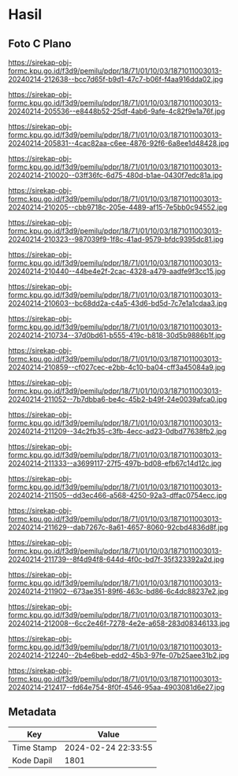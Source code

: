 # Hasil

## Foto C Plano

https://sirekap-obj-formc.kpu.go.id/f3d9/pemilu/pdpr/18/71/01/10/03/1871011003013-20240214-212638--bcc7d65f-b9d1-47c7-b06f-f4aa916dda02.jpg

https://sirekap-obj-formc.kpu.go.id/f3d9/pemilu/pdpr/18/71/01/10/03/1871011003013-20240214-205536--e8448b52-25df-4ab6-9afe-4c82f9e1a76f.jpg

https://sirekap-obj-formc.kpu.go.id/f3d9/pemilu/pdpr/18/71/01/10/03/1871011003013-20240214-205831--4cac82aa-c6ee-4876-92f6-6a8ee1d48428.jpg

https://sirekap-obj-formc.kpu.go.id/f3d9/pemilu/pdpr/18/71/01/10/03/1871011003013-20240214-210020--03ff36fc-6d75-480d-b1ae-0430f7edc81a.jpg

https://sirekap-obj-formc.kpu.go.id/f3d9/pemilu/pdpr/18/71/01/10/03/1871011003013-20240214-210205--cbb9718c-205e-4489-af15-7e5bb0c94552.jpg

https://sirekap-obj-formc.kpu.go.id/f3d9/pemilu/pdpr/18/71/01/10/03/1871011003013-20240214-210323--987039f9-1f8c-41ad-9579-bfdc9395dc81.jpg

https://sirekap-obj-formc.kpu.go.id/f3d9/pemilu/pdpr/18/71/01/10/03/1871011003013-20240214-210440--44be4e2f-2cac-4328-a479-aadfe9f3cc15.jpg

https://sirekap-obj-formc.kpu.go.id/f3d9/pemilu/pdpr/18/71/01/10/03/1871011003013-20240214-210603--bc68dd2a-c4a5-43d6-bd5d-7c7e1a1cdaa3.jpg

https://sirekap-obj-formc.kpu.go.id/f3d9/pemilu/pdpr/18/71/01/10/03/1871011003013-20240214-210734--37d0bd61-b555-419c-b818-30d5b9886b1f.jpg

https://sirekap-obj-formc.kpu.go.id/f3d9/pemilu/pdpr/18/71/01/10/03/1871011003013-20240214-210859--cf027cec-e2bb-4c10-ba04-cff3a45084a9.jpg

https://sirekap-obj-formc.kpu.go.id/f3d9/pemilu/pdpr/18/71/01/10/03/1871011003013-20240214-211052--7b7dbba6-be4c-45b2-b49f-24e0039afca0.jpg

https://sirekap-obj-formc.kpu.go.id/f3d9/pemilu/pdpr/18/71/01/10/03/1871011003013-20240214-211209--34c2fb35-c3fb-4ecc-ad23-0dbd77638fb2.jpg

https://sirekap-obj-formc.kpu.go.id/f3d9/pemilu/pdpr/18/71/01/10/03/1871011003013-20240214-211333--a3699117-27f5-497b-bd08-efb67c14d12c.jpg

https://sirekap-obj-formc.kpu.go.id/f3d9/pemilu/pdpr/18/71/01/10/03/1871011003013-20240214-211505--dd3ec466-a568-4250-92a3-dffac0754ecc.jpg

https://sirekap-obj-formc.kpu.go.id/f3d9/pemilu/pdpr/18/71/01/10/03/1871011003013-20240214-211629--dab7267c-8a61-4657-8060-92cbd4836d8f.jpg

https://sirekap-obj-formc.kpu.go.id/f3d9/pemilu/pdpr/18/71/01/10/03/1871011003013-20240214-211739--8f4d94f8-644d-4f0c-bd7f-35f323392a2d.jpg

https://sirekap-obj-formc.kpu.go.id/f3d9/pemilu/pdpr/18/71/01/10/03/1871011003013-20240214-211902--673ae351-89f6-463c-bd86-6c4dc88237e2.jpg

https://sirekap-obj-formc.kpu.go.id/f3d9/pemilu/pdpr/18/71/01/10/03/1871011003013-20240214-212008--6cc2e46f-7278-4e2e-a658-283d08346133.jpg

https://sirekap-obj-formc.kpu.go.id/f3d9/pemilu/pdpr/18/71/01/10/03/1871011003013-20240214-212240--2b4e6beb-edd2-45b3-97fe-07b25aee31b2.jpg

https://sirekap-obj-formc.kpu.go.id/f3d9/pemilu/pdpr/18/71/01/10/03/1871011003013-20240214-212417--fd64e754-8f0f-4546-95aa-4903081d6e27.jpg


## Metadata

| Key        | Value               |
| ---------- | ------------------- |
| Time Stamp | 2024-02-24 22:33:55 |
| Kode Dapil | 1801                |




